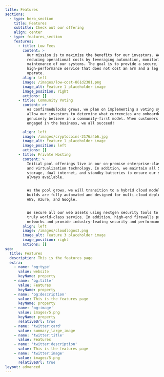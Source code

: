 ```yaml
---
title: Features
sections:
  - type: hero_section
    title: Features
    subtitle: Check out our offering
    align: center
  - type: features_section
    features:
      - title: Low Fees
        content: >
          Our mission is to maximize the benefits for our investors. We are
          reducing operational costs by leveraging automation, monitoring, and
          maintenance of our systems. The goal is to provide a secure,
          high-performance service that does not cost an arm and a leg to
          operate.
        align: left
        image: /images/low-cost-861d2381.png
        image_alt: Feature 1 placeholder image
        image_position: right
        actions: []
      - title: Community Voting
        content: >+
          As ConfirmedBlocks grows, we plan on implementing a voting system to
          allow our investors to determine what currencies are onboarded. We
          genuinely believe in a community-first model. When customers are
          engaged in the business, we all succeed!

        align: left
        image: /images/cryptocoins-2176a4b6.jpg
        image_alt: Feature 1 placeholder image
        image_position: left
        actions: []
      - title: Private Hosting
        content: >
          Initial pool offerings live in our on-premise enterprise-class servers
          and virtualization technology. In addition, we maintain all SSD
          storage, dual internet, and standby batteries to ensure our service is
          always available.


          As the pool grows, we will transition to a hybrid cloud model. Our
          builds are fully automated and designed for multi-cloud deployments on
          AWS, Azure, and Google.


          We secure all our web assets using nextgen security tools to deliver a
          truly world-class service. In addition, high-end firewalls protect our
          networks and provide industry-leading security and performance.
        align: left
        image: /images/cloudlogos3.png
        image_alt: Feature 3 placeholder image
        image_position: right
        actions: []
seo:
  title: Features
  description: This is the features page
  extra:
    - name: 'og:type'
      value: website
      keyName: property
    - name: 'og:title'
      value: Features
      keyName: property
    - name: 'og:description'
      value: This is the features page
      keyName: property
    - name: 'og:image'
      value: images/5.png
      keyName: property
      relativeUrl: true
    - name: 'twitter:card'
      value: summary_large_image
    - name: 'twitter:title'
      value: Features
    - name: 'twitter:description'
      value: This is the features page
    - name: 'twitter:image'
      value: images/5.png
      relativeUrl: true
layout: advanced
---
```

